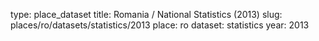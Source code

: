 type: place_dataset
title: Romania / National Statistics (2013)
slug: places/ro/datasets/statistics/2013
place: ro
dataset: statistics
year: 2013
